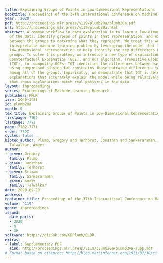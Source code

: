 ```yaml
---
title: Explaining Groups of Points in Low-Dimensional Representations
booktitle: Proceedings of the 37th International Conference on Machine Learning
year: '2020'
pdf: http://proceedings.mlr.press/v119/plumb20a/plumb20a.pdf
url: http://proceedings.mlr.press/v119/plumb20a.html
abstract: A common workflow in data exploration is to learn a low-dimensional representation
  of the data, identify groups of points in that representation, and examine the differences
  between the groups to determine what they represent. We treat this workflow as an
  interpretable machine learning problem by leveraging the model that learned the
  low-dimensional representation to help identify the key differences between the
  groups. To solve this problem, we introduce a new type of explanation, a Global
  Counterfactual Explanation (GCE), and our algorithm, Transitive Global Translations
  (TGT), for computing GCEs. TGT identifies the differences between each pair of groups
  using compressed sensing but constrains those pairwise differences to be consistent
  among all of the groups. Empirically, we demonstrate that TGT is able to identify
  explanations that accurately explain the model while being relatively sparse, and
  that these explanations match real patterns in the data.
layout: inproceedings
series: Proceedings of Machine Learning Research
publisher: PMLR
issn: 2640-3498
id: plumb20a
month: 0
tex_title: Explaining Groups of Points in Low-Dimensional Representations
firstpage: 7762
lastpage: 7771
page: 7762-7771
order: 7762
cycles: false
bibtex_author: Plumb, Gregory and Terhorst, Jonathan and Sankararaman, Sriram and
  Talwalkar, Ameet
author:
- given: Gregory
  family: Plumb
- given: Jonathan
  family: Terhorst
- given: Sriram
  family: Sankararaman
- given: Ameet
  family: Talwalkar
date: 2020-09-29
address: 
container-title: Proceedings of the 37th International Conference on Machine Learning
volume: '119'
genre: inproceedings
issued:
  date-parts:
  - 2020
  - 9
  - 29
software: https://github.com/GDPlumb/ELDR
extras:
- label: Supplementary PDF
  link: http://proceedings.mlr.press/v119/plumb20a/plumb20a-supp.pdf
# Format based on citeproc: http://blog.martinfenner.org/2013/07/30/citeproc-yaml-for-bibliographies/
---
```

